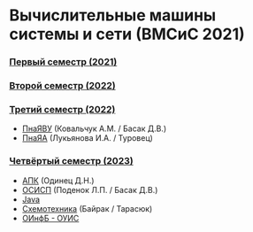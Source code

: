 # Вычислительные машины системы и сети (ВМСиС 2021)

### [Первый семестр (2021)](https://github.com/CyrilHorbacheuski/BGUIR__LABS/1_term)
### [Второй семестр (2022)](https://github.com/CyrilHorbacheuski/BGUIR__LABS/2_term)
### [Третий семестр (2022)](https://github.com/CyrilHorbacheuski/BGUIR__LABS/3_term)
- [ПнаЯВУ](https://github.com/CyrilHorbacheuski/BGUIR__LABS/3_term/C++) (Ковальчук А.М. / Басак Д.В.)
- [ПнаЯА](https://github.com/CyrilHorbacheuski/BGUIR__LABS/3_term/Assembler) (Лукьянова И.А. / Туровец)
### [Четвёртый семестр (2023)](https://github.com/CyrilHorbacheuski/BGUIR__LABS/4_term)
- [АПК](https://github.com/CyrilHorbacheuski/BGUIR__LABS/4_term/APK) (Одинец Д.Н.)
- [ОСИСП](https://github.com/CyrilHorbacheuski/BGUIR__LABS/4_term/OSISP) (Поденок Л.П. / Басак Д.В.)
- [Java](https://github.com/CyrilHorbacheuski/BGUIR__LABS/4_term/Java)
- [Cхемотехника](https://github.com/CyrilHorbacheuski/BGUIR__LABS/4_term/Схемота) (Байрак / Тарасюк)
- [ОИнфБ - ОУИС](https://github.com/CyrilHorbacheuski/BGUIR__LABS/4_term/ОИнфБ-ОУИС) 